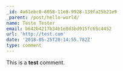 ```yaml
---
_id: 4a61ebc0-6058-11e8-9928-139fa25b21e9
_parent: /post/hello-world/
name: Teste Tester
email: b642b4217b34b1e8d3bd915fc65c4452
url: 'http://test.com'
date: '2018-05-25T20:14:55.782Z'
type: comment
---
```

This is a **test** comment.
